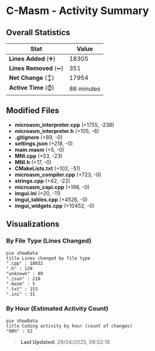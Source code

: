 # C-Masm - Activity Summary 

## Overall Statistics

| Stat                   | Value                                                             |
| ---------------------- | ----------------------------------------------------------------- |
| **Lines Added** (➕)   | 18305                                          |
| **Lines Removed** (➖) | 351                                        |
| **Net Change** (↕)    | 17954                |
| **Active Time** (⌚)   | 86 minutes |


## Modified Files
- **microasm_interpreter.cpp** (+1755, -238)
- **microasm_interpreter.h** (+105, -6)
- **.gitignore** (+89, -0)
- **settings.json** (+218, -0)
- **main.masm** (+5, -0)
- **MNI.cpp** (+53, -23)
- **MNI.h** (+17, -0)
- **CMakeLists.txt** (+102, -51)
- **microasm_compiler.cpp** (+723, -0)
- **strings.cpp** (+42, -22)
- **microasm_capi.cpp** (+198, -0)
- **imgui.ini** (+20, -11)
- **imgui_tables.cpp** (+4526, -0)
- **imgui_widgets.cpp** (+10452, -0)

## Visualizations

### By File Type (Lines Changed)

```mermaid
pie showData
title Lines changed by file type
".cpp" : 18032
".h" : 128
"unknown" : 89
".json" : 218
".masm" : 5
".txt" : 153
".ini" : 31
```

### By Hour (Estimated Activity Count)

```mermaid
pie showData
title Coding activity by hour (count of changes)
"08h" : 52
```


> **Last Updated:** 29/04/2025, 08:52:18